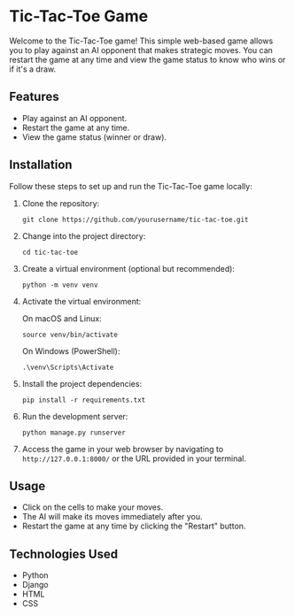 # Tic-Tac-Toe Game

Welcome to the Tic-Tac-Toe game! This simple web-based game allows you to play against an AI opponent that makes strategic moves. You can restart the game at any time and view the game status to know who wins or if it's a draw.

## Features

- Play against an AI opponent.
- Restart the game at any time.
- View the game status (winner or draw).

## Installation

Follow these steps to set up and run the Tic-Tac-Toe game locally:

1. Clone the repository:

   ```shell
   git clone https://github.com/yourusername/tic-tac-toe.git
   ```

2. Change into the project directory:

   ```shell
   cd tic-tac-toe
   ```

3. Create a virtual environment (optional but recommended):

   ```shell
   python -m venv venv
   ```

4. Activate the virtual environment:

   On macOS and Linux:

   ```shell
   source venv/bin/activate
   ```

   On Windows (PowerShell):

   ```shell
   .\venv\Scripts\Activate
   ```

5. Install the project dependencies:

   ```shell
   pip install -r requirements.txt
   ```

6. Run the development server:

   ```shell
   python manage.py runserver
   ```

7. Access the game in your web browser by navigating to `http://127.0.0.1:8000/` or the URL provided in your terminal.




## Usage

- Click on the cells to make your moves.
- The AI will make its moves immediately after you.
- Restart the game at any time by clicking the "Restart" button.

## Technologies Used

- Python
- Django
- HTML
- CSS
